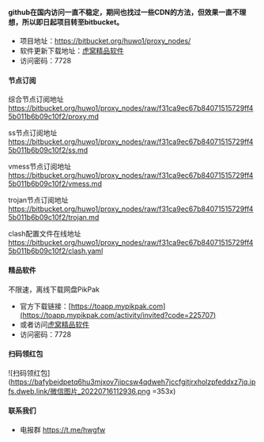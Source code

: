 #### github在国内访问一直不稳定，期间也找过一些CDN的方法，但效果一直不理想，所以即日起项目转至bitbucket。
- 项目地址：https://bitbucket.org/huwo1/proxy_nodes/
- 软件更新下载地址：[虎窝精品软件](http://dav.huwo.club/d/308478-49745401-f72358)
- 访问密码：7728

#### 节点订阅
综合节点订阅地址 
https://bitbucket.org/huwo1/proxy_nodes/raw/f31ca9ec67b84071515729ff45b011b6b09c10f2/proxy.md

ss节点订阅地址
https://bitbucket.org/huwo1/proxy_nodes/raw/f31ca9ec67b84071515729ff45b011b6b09c10f2/ss.md

vmess节点订阅地址
https://bitbucket.org/huwo1/proxy_nodes/raw/f31ca9ec67b84071515729ff45b011b6b09c10f2/vmess.md

trojan节点订阅地址
https://bitbucket.org/huwo1/proxy_nodes/raw/f31ca9ec67b84071515729ff45b011b6b09c10f2/trojan.md

clash配置文件在线地址
https://bitbucket.org/huwo1/proxy_nodes/raw/f31ca9ec67b84071515729ff45b011b6b09c10f2/clash.yaml

#### 精品软件
不限速，离线下载网盘PikPak
- 官方下载链接：[https://toapp.mypikpak.com](https://toapp.mypikpak.com/activity/invited?code=225707)
- 或者访问[虎窝精品软件](http://dav.huwo.club/d/308478-49745401-f72358)
- 访问密码：7728

#### 扫码领红包
![扫码领红包](https://bafybeidpetq6hu3mjxov7jipcsw4qdweh7jccfgitjrxholzpfeddxz7jq.ipfs.dweb.link/微信图片_20220716112936.png =353x)

#### 联系我们
- 电报群 https://t.me/hwgfw
